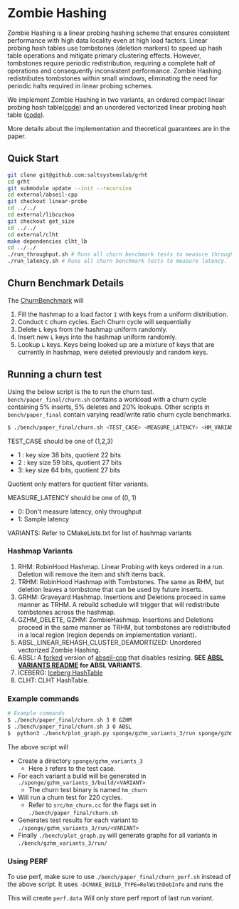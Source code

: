 # Zombie Hashing

Zombie Hashing is a linear probing hashing scheme that ensures consistent performance with high data locality even at high load factors. Linear probing hash tables use tombstones (deletion markers) to speed up hash table operations and mitigate primary clustering effects. However, tombstones require periodic redistribution, requiring a complete halt of operations and consequently inconsistent performance. Zombie Hashing redistributes tombstones within small windows, eliminating the need for periodic halts required in linear probing schemes. 

We implement Zombie Hashing in two variants, an ordered compact linear probing hash table([code](src/gqf.c)) and an unordered vectorized linear probing hash table ([code](external/abseil-cpp/absl/container/internal/raw_hash_set.h)). 

More details about the implementation and theoretical guarantees are in the paper.

## Quick Start

```bash
git clone git@github.com:saltsystemslab/grht
cd grht
git submodule update --init --recursive
cd external/abseil-cpp
git checkout linear-probe
cd ../../
cd external/libcuckoo
git checkout get_size
cd ../../
cd external/clht
make dependencies clht_lb
cd ../../
./run_throughput.sh # Runs all churn benchmark tests to measure throughput.
./run_latency.sh # Runs all churn benchmark tests to measure latency.
```

## Churn Benchmark Details

The [ChurnBenchmark](bench/hm_churn.cc) will 

1. Fill the hashmap to a load factor `I` with keys from a uniform distribution.
2. Conduct `C` churn cycles. Each Churn cycle will sequentially
  1. Delete `L` keys from the hashmap uniform randomly.
  2. Insert new `L` keys into the hashmap uniform randomly.
  3. Lookup `L` keys. Keys being looked up are a mixture of keys that are currently in hashmap, were deleted previously and random keys.

## Running a churn test

Using the below script is the to run the churn test. `bench/paper_final/churn.sh` contains a workload with a churn cycle containing 5% inserts, 5% deletes and 20% lookups. Other scripts in `bench/paper_final` contain varying read/write ratio churn cycle benchmarks.

```bash
$ ./bench/paper_final/churn.sh <TEST_CASE> <MEASURE_LATENCY> <HM_VARIANT>
```

TEST_CASE should be one of (1,2,3)
- 1 : key size 38 bits, quotient 22 bits
- 2 : key size 59 bits, quotient 27 bits
- 3: key size 64 bits, quotient 27 bits

Quotient only matters for quotient filter variants.

MEASURE_LATENCY should be one of (0, 1)
* 0: Don't measure latency, only throughput
* 1: Sample latency

VARIANTS: Refer to CMakeLists.txt for list of hashmap variants

### Hashmap Variants

1. RHM: RobinHood Hashmap. Linear Probing with keys ordered in a run. Deletion will remove the item and shift items back.
2. TRHM: RobinHood Hashmap with Tombstones. The same as RHM, but deletion leaves a tombstone that can be used by future inserts.
3. GRHM: Graveyard Hashmap. Insertions and Deletions proceed in same manner as TRHM. A rebuild schedule will trigger that will redistribute tombstones across the hashmap.
4. GZHM\_DELETE, GZHM: ZombieHashmap. Insertions and Deletions proceed in the same manner as TRHM, but tombstones are redistributed in a local region (region depends on implementation variant).
5. ABSL_LINEAR_REHASH_CLUSTER_DEAMORTIZED: Unordered vectorized Zombie Hashing.
6. ABSL: A [forked](https://github.com/saltsystemslab/abseil-cpp) version of [abseil-cpp](https://abseil.io/) that disables resizing. **SEE [ABSL VARIANTS README](https://github.com/saltsystemslab/abseil-cpp/blob/linear-probe/README.md) for ABSL VARIANTS.**
7. ICEBERG: [Iceberg HashTable](https://github.com/splatlab/iceberghashtable)
8. CLHT: CLHT HashTable.


### Example commands

```bash
# Example commands
$ ./bench/paper_final/churn.sh 3 0 GZHM
$ ./bench/paper_final/churn.sh 3 0 ABSL
$  python3 ./bench/plot_graph.py sponge/gzhm_variants_3/run sponge/gzhm_variants_1/result
```

The above script will
* Create a directory `sponge/gzhm_variants_3`
	* Here `3` refers to the test case.
* For each variant a build will be generated in `./sponge/gzhm_variants_3/build/<VARIANT>`
	* The churn test binary is named `hm_churn`
* Will run a churn test for 220 cycles.
	* Refer to `src/hm_churn.cc` for the flags set in `./bench/paper_final/churn.sh`
* Generates test results for each variant to `./sponge/gzhm_variants_3/run/<VARIANT>`
* Finally `./bench/plot_graph.py` will generate graphs for all variants in `./bench/gzhm_variants_3/run/`

### Using PERF

To use perf, make sure to use .`/bench/paper_final/churn_perf.sh` instead of the above script. It uses `-DCMAKE_BUILD_TYPE=RelWithDebInfo` and runs the 

This will create `perf.data` Will only store perf report of last run variant.

